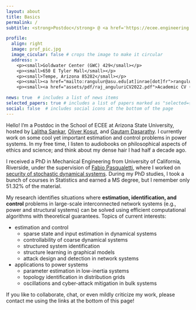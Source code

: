 ```yaml
---
layout: about
title: Basics
permalink: /
subtitle: <strong>Postdoc</strong> @ <a href='https://ecee.engineering.asu.edu/'>Arizona State University</a>. <em>Brews simple math from complex engineered systems

profile:
  align: right
  image: prof_pic.jpg
  image_cicular: false # crops the image to make it circular
  address: >
    <p><small>Goldwater Center (GWC) 429</small></p>
    <p><small>650 E Tyler Mall</small></p>
    <p><small>Tempe, Arizona 85282</small></p>
    <p><small><a href="mailto:rangulur@asu.edu[at]inrae[dot]fr">rangulur[at]asu[dot]edu</a</small></p>
    <p><small><a href="assets/pdf/raj_anguluriCV2022.pdf">Academic CV (08/2022)</a></small></p>

news: true  # includes a list of news items
selected_papers: true # includes a list of papers marked as "selected={true}"
social: false  # includes social icons at the bottom of the page
---
```


Hello! I’m a Postdoc in the School of ECEE at Arizona State University, hosted by [Lalitha Sankar](https://sankar.engineering.asu.edu/), [Oliver Kosut](https://sites.google.com/site/okosut/), and [Gautam Dasarathy](https://www.public.asu.edu/~gdasarat/). I currently work on some cool yet important estimation and control problems in power systems. In my free time, I listen to audiobooks on philosophical aspects of ethics and science; and think about my dense hair I had half a decade ago.

I received a PhD in Mechanical Engineering from University of California, Riverside, under the supervision of [Fabio Pasqualetti](https://www.fabiopas.it/), where I worked on <a href="assets/pdf/raj_PHD_thesis2019.pdf">security of stochastic dynamical systems</a>. During my PhD studies, I took a bunch of courses in Statistics and earned a MS degree, but I remember only 51.32% of the material.


My research identifies situations where <strong>estimation, identification, and control</strong> problems in large-scale interconnected network systems (e.g., power and structural systems) can be solved using efficient computational algorithms with theoretical guarantees. Topics of current interests:

- estimation and control
   - sparse state and input estimation in dynamical systems
   - controllability of coarse dynamical systems
   - structured system identification
   - structure learning in graphical models
   - attack design and detection in network systems
- applications to power systems
   - parameter estimation in low-inertia systems
   - topology identification in distribution grids
   - oscillations and cyber-attack mitigation in bulk systems

<!-- Put your address / P.O. box / other info right below your picture. You can also disable any these elements by editing `profile` property of the YAML header of your `_pages/about.md`. Edit `_bibliography/papers.bib` and Jekyll will render your [publications page](/al-folio/publications/) automatically. -->

<!-- Link to your social media connections, too. This theme is set up to use [Font Awesome icons](http://fortawesome.github.io/Font-Awesome/) and [Academicons](https://jpswalsh.github.io/academicons/), like the ones below. Add your Facebook, Twitter, LinkedIn, Google Scholar, or just disable all of them. -->



If you like to collaborate, chat, or even mildly criticize my work, please contact me using the links at the bottom of this page!
